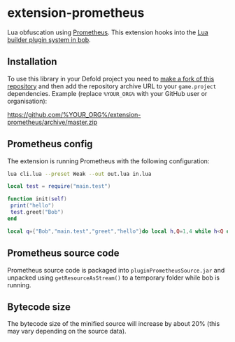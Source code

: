 # extension-prometheus
Lua obfuscation using [Prometheus](https://github.com/levno-710/Prometheus). This extension hooks into the [Lua builder plugin system in bob](https://github.com/defold/defold/blob/dev/com.dynamo.cr/com.dynamo.cr.bob/src/com/dynamo/bob/pipeline/LuaBuilder.java#L243-L252).

## Installation
To use this library in your Defold project you need to [make a fork of this repository](https://github.com/defold/extension-prometheus/fork) and then add the repository archive URL to your `game.project` dependencies. Example (replace `%YOUR_ORG%` with your GitHub user or organisation):

https://github.com/%YOUR_ORG%/extension-prometheus/archive/master.zip

## Prometheus config
The extension is running Prometheus with the following configuration:

```bash
lua cli.lua --preset Weak --out out.lua in.lua 
```

```lua
local test = require("main.test")

function init(self)
 print("hello")
 test.greet("Bob")
end
```

```lua
local q={"Bob","main.test","greet","hello"}do local h,Q=1,4 while h<Q do q[h],q[Q]=q[Q],q[h]h,Q=h+1,Q-1 end h,Q=1,2 while h<Q do q[h],q[Q]=q[Q],q[h]h,Q=h+1,Q-1 end h,Q=3,4 while h<Q do q[h],q[Q]=q[Q],q[h]h,Q=h+1,Q-1 end end local function Q(h)return q[h+2201]end local h=require(Q(-2197))function init(q)print(Q(-2199))h[Q(-2200)](Q(-2198))end
```


## Prometheus source code
Prometheus source code is packaged into `pluginPrometheusSource.jar` and unpacked using `getResourceAsStream()` to a temporary folder while bob is running.


## Bytecode size
The bytecode size of the minified source will increase by about 20% (this may vary depending on the source data).
